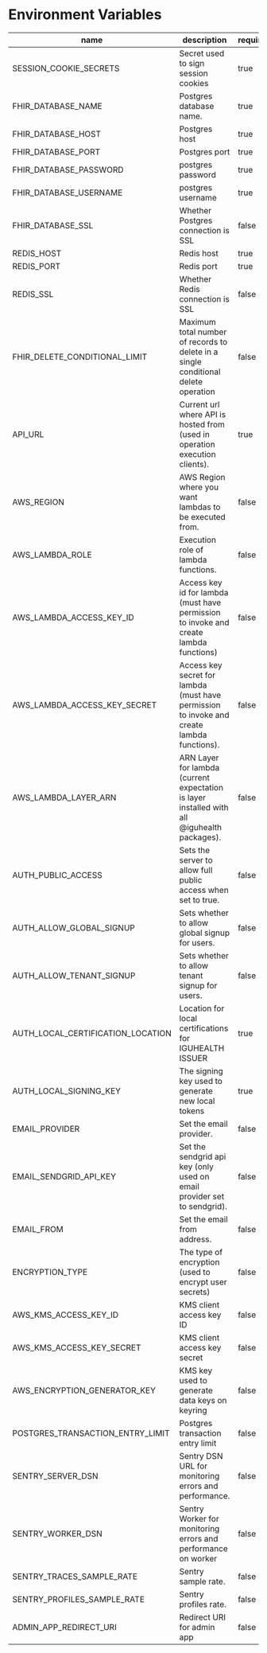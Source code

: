 
# Environment Variables
| name | description | required | defaults |
|------|-------------|----------|----------|
| SESSION_COOKIE_SECRETS | Secret used to sign session cookies | true | iguhealth |
| FHIR_DATABASE_NAME | Postgres database name.  | true | iguhealth |
| FHIR_DATABASE_HOST | Postgres host | true | localhost |
| FHIR_DATABASE_PORT | Postgres port | true | 5432 |
| FHIR_DATABASE_PASSWORD | postgres password | true |  |
| FHIR_DATABASE_USERNAME | postgres username | true | postgres |
| FHIR_DATABASE_SSL | Whether Postgres connection is SSL | false | false |
| REDIS_HOST | Redis host | true | 127.0.0.1 |
| REDIS_PORT | Redis port | true | 6379 |
| REDIS_SSL | Whether Redis connection is SSL | false | false |
| FHIR_DELETE_CONDITIONAL_LIMIT | Maximum total number of records to delete in a single conditional delete operation | false | 20 |
| API_URL | Current url where API is hosted from (used in operation execution clients). | true |  |
| AWS_REGION | AWS Region where you want lambdas to be executed from. | false |  |
| AWS_LAMBDA_ROLE | Execution role of lambda functions. | false |  |
| AWS_LAMBDA_ACCESS_KEY_ID | Access key id for lambda (must have permission to invoke and create lambda functions) | false |  |
| AWS_LAMBDA_ACCESS_KEY_SECRET | Access key secret for lambda (must have permission to invoke and create lambda functions). | false |  |
| AWS_LAMBDA_LAYER_ARN | ARN Layer for lambda (current expectation is layer installed with all @iguhealth packages). | false |  |
| AUTH_PUBLIC_ACCESS | Sets the server to allow full public access when set to true. | false | false |
| AUTH_ALLOW_GLOBAL_SIGNUP | Sets whether to allow global signup for users. | false | false |
| AUTH_ALLOW_TENANT_SIGNUP | Sets whether to allow tenant signup for users. | false | false |
| AUTH_LOCAL_CERTIFICATION_LOCATION | Location for local certifications for IGUHEALTH ISSUER | true |  |
| AUTH_LOCAL_SIGNING_KEY | The signing key used to generate new local tokens | true |  |
| EMAIL_PROVIDER | Set the email provider. | false |  |
| EMAIL_SENDGRID_API_KEY | Set the sendgrid api key (only used on email provider set to sendgrid). | false |  |
| EMAIL_FROM | Set the email from address. | false |  |
| ENCRYPTION_TYPE | The type of encryption (used to encrypt user secrets) | false |  |
| AWS_KMS_ACCESS_KEY_ID | KMS client access key ID | false |  |
| AWS_KMS_ACCESS_KEY_SECRET | KMS client access key secret | false |  |
| AWS_ENCRYPTION_GENERATOR_KEY | KMS key used to generate data keys on keyring | false |  |
| POSTGRES_TRANSACTION_ENTRY_LIMIT | Postgres transaction entry limit | false | 20 |
| SENTRY_SERVER_DSN | Sentry DSN URL for monitoring errors and performance. | false |  |
| SENTRY_WORKER_DSN | Sentry Worker for monitoring errors and performance on worker | false |  |
| SENTRY_TRACES_SAMPLE_RATE | Sentry sample rate. | false |  |
| SENTRY_PROFILES_SAMPLE_RATE | Sentry profiles rate. | false |  |
| ADMIN_APP_REDIRECT_URI | Redirect URI for admin app | false |  |